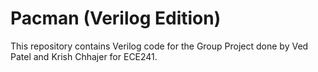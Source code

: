 # Pacman (Verilog Edition)
This repository contains Verilog code for the Group Project done by Ved Patel and Krish Chhajer for ECE241.
